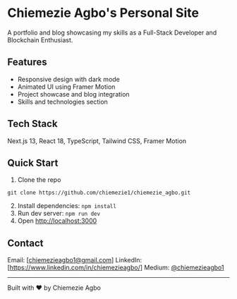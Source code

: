 # Chiemezie Agbo's Personal Site

A portfolio and blog showcasing my skills as a Full-Stack Developer and Blockchain Enthusiast.

## Features

- Responsive design with dark mode
- Animated UI using Framer Motion
- Project showcase and blog integration
- Skills and technologies section

## Tech Stack

Next.js 13, React 18, TypeScript, Tailwind CSS, Framer Motion

## Quick Start

1. Clone the repo 
```
git clone https://github.com/chiemezie1/chiemezie_agbo.git
```
2. Install dependencies: `npm install`
3. Run dev server: `npm run dev`
4. Open [http://localhost:3000](http://localhost:3000)

## Contact

Email: [chiemezieagbo1@gmail.com]
LinkedIn: [https://www.linkedin.com/in/chiemezieagbo/]
Medium: [@chiemezieagbo1](https://medium.com/@chiemezieagbo1)

---

Built with ❤️ by Chiemezie Agbo